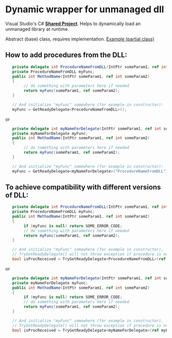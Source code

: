 # Dynamic wrapper for unmanaged dll
Visual Studio's C# [**Shared Project**](https://github.com/A-tG/Voicemeeter-Remote-API-dll-dynamic-wrapper/wiki/Useful-Info#how-to-useadd-a-visual-studio-shared-project). Helps to dynamically load an unmanaged library at runtime. 
 
Abstract (base) class, requires implementation. [Example (partial class)](https://github.com/A-tG/Voicemeeter-Remote-API-dll-dynamic-wrapper/blob/main/voicemeeter%20remote%20api%20wrap/RemoteApiWrapper%20partial/GetParameters.cs)

## How to add procedures from the DLL:
```csharp
   private delegate int ProcedureNameFromDLL(IntPtr someParam1, ref int someParam2);
   private ProcedureNameFromDLL myFunc;
   public int MethodName(IntPtr someParam1, ref int someParam2)
   {
        // do something with parameters here if needed
        return myFunc(someParam1, ref someParam2);
   }

   // And initialize "myFunc" somewhere (for example in constructor):
   myFunc = GetReadyDelegate<ProcedureNameFromDLL>();
```
or
```csharp
   private delegate int myNameForDelegate(IntPtr someParam1, ref int someParam2);
   private myNameForDelegate myFunc;
   public int MethodName(IntPtr someParam1, ref int someParam2)
   {
        // do something with parameters here if needed
        return myFunc(someParam1, ref someParam2);
   }

   // And initialize "myFunc" somewhere (for example in constructor):
   myFunc = GetReadyDelegate<myNameForDelegate>("ProcedureNameFromDLL");
```
## To achieve compatibility with different versions of DLL:
```csharp
   private delegate int ProcedureNameFromDLL(IntPtr someParam1, ref int someParam2);
   private ProcedureNameFromDLL myFunc;
   public int MethodName(IntPtr someParam1, ref int someParam2)
   {
        if (myFunc is null) return SOME_ERROR_CODE;
        // do something with parameters here if needed
        return myFunc(someParam1, ref someParam2);
   }

   // And initialize "myFunc" somewhere (for example in constructor),
   // TryGetReadyDelegate() will not throw exception if procedure is not found:
   bool isProcReceived = TryGetReadyDelegate<ProcedureNameFromDLL>(ref myFunc);
```
or
```csharp
   private delegate int myNameForDelegate(IntPtr someParam1, ref int someParam2);
   private myNameForDelegate myFunc;
   public int MethodName(IntPtr someParam1, ref int someParam2)
   {
        if (myFunc is null) return SOME_ERROR_CODE;
        // do something with parameters here if needed
        return myFunc(someParam1, ref someParam2);
   }

   // And initialize "myFunc" somewhere (for example in constructor),
   // TryGetReadyDelegate() will not throw exception if procedure is not found:
   bool isProcReceived = TryGetReadyDelegate<myNameForDelegate>(ref myFunc, "ProcedureNameFromDLL");
```
